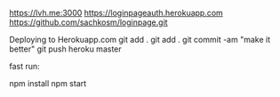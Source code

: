 

https://lvh.me:3000
https://loginpageauth.herokuapp.com
https://github.com/sachkosm/loginpage.git

Deploying to Herokuapp.com
git add .
git add .
git commit -am "make it better"
git push heroku master

fast run:

npm install
npm start
